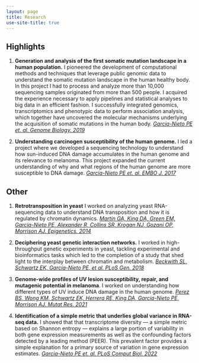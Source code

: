```yaml
---
layout: page
title: Research
use-site-title: true
---
```


## Highlights


1. **Generation and analysis of the first somatic mutation landscape in a human population.** I pioneered the development of computational methods and techniques that leverage public genomic data to understand the somatic mutation landscape in the human healthy body. In this project I had to process and analyze more than 10,000 sequencing samples originated from more than 500 people. I acquired the experience necessary to apply pipelines and statistical analyses to big data in an efficient fashion. I successfully integrated genomics, transcriptomics and phenotypic data to perform association analysis, which together have uncovered the molecular mechanisms underlying the acquisition of somatic mutations in the human body. [*Garcia-Nieto PE et. al. Genome Biology. 2019*](https://genomebiology.biomedcentral.com/articles/10.1186/s13059-019-1919-5)

1. **Understanding carcinogen susceptibility of the human genome.** I led a project where we developed a sequencing technology to understand how sun-induced DNA damage accumulates in the human genome and its relevance to melanoma. This project expanded the current understanding of why and what regions of the human genome are more susceptible to DNA damage. [*Garcia-Nieto PE et. al. EMBO J. 2017*](https://www.ncbi.nlm.nih.gov/pubmed/28814448)

## Other

1. **Retrotransposition in yeast** I worked on analyzing yeast RNA-sequencing data to understand DNA transposition and how it is regulated by chromatin dynamics. [*Martín GA, King DA, Green EM, Garcia-Nieto PE, Alexander R, Collins SR, Krogan NJ, Gozani OP, Morrison AJ. Epigenetics. 2014*](https://pubmed.ncbi.nlm.nih.gov/24442241/)

1. **Deciphering yeast genetic interaction networks.** I worked in high-throughput genetic experiments in yeast, tackling experimental and bioinformatics tasks which led to the completion of a study that shed light to the interplay between chromatin and metabolism. [*Beckwith SL, Schwartz EK, García-Nieto PE, et al. PLoS Gen. 2018*](https://www.ncbi.nlm.nih.gov/pubmed/29462149)

1. **Genome-wide profiles of UV lesion susceptibility, repair, and mutagenic potential in melanoma**. I worked on understanding how different types of UV induce DNA damage in the human genome. [*Perez BS, Wong KM, Schwartz EK, Herrera RE, King DA, García-Nieto PE, Morrison AJ. Mutat Res. 2021*](https://pubmed.ncbi.nlm.nih.gov/34333390/)

1. **Identification of a simple metric that underlies global variance in RNA-seq data.** I showed that that transcriptome diversity — a simple metric based on Shannon entropy — explains a large portion of variability in both gene expression measurements as well as the confounding factors detected by a leading method (PEER). This prevalent factor provides a simple explanation for a primary source of variation in gene expression estimates. [*Garcia-Nieto PE et. al. PLoS Comput Biol. 2022*](https://journals.plos.org/ploscompbiol/article?id=10.1371/journal.pcbi.1009939)




